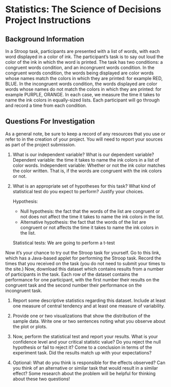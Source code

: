 # Statistics: The Science of Decisions Project Instructions
## Background Information
In a Stroop task, participants are presented with a list of words, with each word displayed in a color of ink. The participant’s task is to say out loud the color of the ink in which the word is printed. The task has two conditions: a congruent words condition, and an incongruent words condition. In the congruent words condition, the words being displayed are color words whose names match the colors in which they are printed: for example RED, BLUE. In the incongruent words condition, the words displayed are color words whose names do not match the colors in which they are printed: for example PURPLE, ORANGE. In each case, we measure the time it takes to name the ink colors in equally-sized lists. Each participant will go through and record a time from each condition.

## Questions For Investigation
As a general note, be sure to keep a record of any resources that you use or refer to in the creation of your project. You will need to report your sources as part of the project submission.

1. What is our independent variable? What is our dependent variable?
   Dependent variable: the time it takes to name the ink colors in a list of color words.
   Independent variable: Whether or not the ink color matches the color written. That is, if the words are congruent with the ink colors or not. 

2. What is an appropriate set of hypotheses for this task? What kind of statistical test do you expect to perform? Justify your choices.
   
   Hypothesis:
   - Null hypothesis: the fact that the words of the list are congruent or not does not affect the time it takes to name the ink colors in the list.
   - Alternative hypothesis: the fact that the words of the list are congruent or not affects the time it takes to name the ink colors in the list.
    
    Statistical tests:
    We are going to perform a t-test

Now it’s your chance to try out the Stroop task for yourself. Go to this link, which has a Java-based applet for performing the Stroop task. Record the times that you received on the task (you do not need to submit your times to the site.) Now, download this dataset which contains results from a number of participants in the task. Each row of the dataset contains the performance for one participant, with the first number their results on the congruent task and the second number their performance on the incongruent task.

1. Report some descriptive statistics regarding this dataset. Include at least one measure of central tendency and at least one measure of variability.

2. Provide one or two visualizations that show the distribution of the sample data. Write one or two sentences noting what you observe about the plot or plots.

3. Now, perform the statistical test and report your results. What is your confidence level and your critical statistic value? Do you reject the null hypothesis or fail to reject it? Come to a conclusion in terms of the experiment task. Did the results match up with your expectations?

4. Optional: What do you think is responsible for the effects observed? Can you think of an alternative or similar task that would result in a similar effect? Some research about the problem will be helpful for thinking about these two questions!